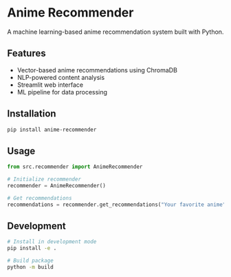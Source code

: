 # Anime Recommender

A machine learning-based anime recommendation system built with Python.

## Features

- Vector-based anime recommendations using ChromaDB
- NLP-powered content analysis
- Streamlit web interface
- ML pipeline for data processing

## Installation

```bash
pip install anime-recommender
```

## Usage

```python
from src.recommender import AnimeRecommender

# Initialize recommender
recommender = AnimeRecommender()

# Get recommendations
recommendations = recommender.get_recommendations("Your favorite anime")
```

## Development

```bash
# Install in development mode
pip install -e .

# Build package
python -m build
```
